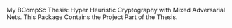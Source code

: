 My BCompSc Thesis: Hyper Heuristic Cryptography with Mixed Adversarial Nets. This Package Contains the Project Part of the Thesis.
